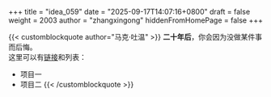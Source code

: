 +++
title = "idea_059"
date = "2025-09-17T14:07:16+0800"
draft = false
weight = 2003
author = "zhangxingong"
hiddenFromHomePage = false
+++

{{< customblockquote author="马克·吐温" >}}
**二十年后**，你会因为没做某件事而后悔。  
这里可以有[链接](https://example.com)和列表：

- 项目一
- 项目二
{{< /customblockquote >}}
